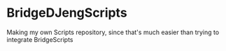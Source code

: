 # BridgeDJengScripts
Making my own Scripts repository, since that's much easier than trying to integrate BridgeScripts
